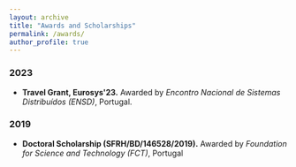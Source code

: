 ```yaml
---
layout: archive
title: "Awards and Scholarships"
permalink: /awards/
author_profile: true
---
```


### 2023
- **Travel Grant, Eurosys'23.** Awarded by *Encontro Nacional de Sistemas Distribuídos (ENSD)*, Portugal.

### 2019
- **Doctoral Scholarship (SFRH/BD/146528/2019).** Awarded by *Foundation for Science and Technology (FCT)*, Portugal